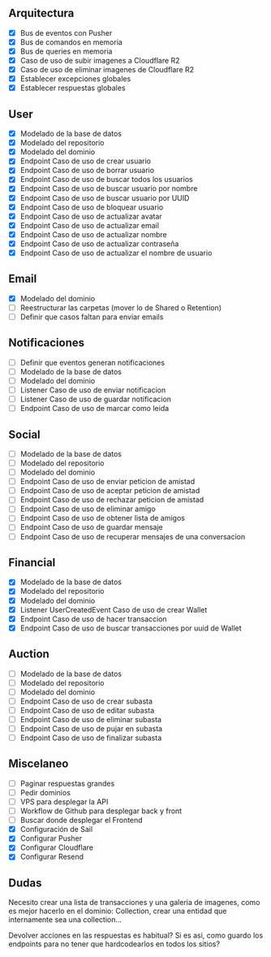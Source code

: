 
## Arquitectura

- [x] Bus de eventos con Pusher
- [x] Bus de comandos en memoria
- [x] Bus de queries en memoria
- [x] Caso de uso de subir imagenes a Cloudflare R2
- [x] Caso de uso de eliminar imagenes de Cloudflare R2
- [x] Establecer excepciones globales
- [x] Establecer respuestas globales

## User

- [x] Modelado de la base de datos
- [x] Modelado del repositorio
- [x] Modelado del dominio
- [x] Endpoint Caso de uso de crear usuario
- [x] Endpoint Caso de uso de borrar usuario
- [x] Endpoint Caso de uso de buscar todos los usuarios
- [x] Endpoint Caso de uso de buscar usuario por nombre
- [x] Endpoint Caso de uso de buscar usuario por UUID
- [x] Endpoint Caso de uso de bloquear usuario
- [x] Endpoint Caso de uso de actualizar avatar
- [x] Endpoint Caso de uso de actualizar email
- [x] Endpoint Caso de uso de actualizar nombre
- [x] Endpoint Caso de uso de actualizar contraseña
- [x] Endpoint Caso de uso de actualizar el nombre de usuario

## Email

- [x] Modelado del dominio
- [ ] Reestructurar las carpetas (mover lo de Shared o Retention)
- [ ] Definir que casos faltan para enviar emails

## Notificaciones

- [ ] Definir que eventos generan notificaciones
- [ ] Modelado de la base de datos
- [ ] Modelado del dominio
- [ ] Listener Caso de uso de enviar notificacion
- [ ] Listener Caso de uso de guardar notificacion
- [ ] Endpoint Caso de uso de marcar como leida

## Social

- [ ] Modelado de la base de datos
- [ ] Modelado del repositorio
- [ ] Modelado del dominio
- [ ] Endpoint Caso de uso de enviar peticion de amistad
- [ ] Endpoint Caso de uso de aceptar peticion de amistad
- [ ] Endpoint Caso de uso de rechazar peticion de amistad
- [ ] Endpoint Caso de uso de eliminar amigo
- [ ] Endpoint Caso de uso de obtener lista de amigos
- [ ] Endpoint Caso de uso de guardar mensaje
- [ ] Endpoint Caso de uso de recuperar mensajes de una conversacion

## Financial

- [x] Modelado de la base de datos
- [x] Modelado del repositorio
- [x] Modelado del dominio
- [x] Listener UserCreatedEvent Caso de uso de crear Wallet
- [x] Endpoint Caso de uso de hacer transaccion
- [x] Endpoint Caso de uso de buscar transacciones por uuid de Wallet

## Auction

- [ ] Modelado de la base de datos
- [ ] Modelado del repositorio
- [ ] Modelado del dominio
- [ ] Endpoint Caso de uso de crear subasta
- [ ] Endpoint Caso de uso de editar subasta
- [ ] Endpoint Caso de uso de eliminar subasta
- [ ] Endpoint Caso de uso de pujar en subasta
- [ ] Endpoint Caso de uso de finalizar subasta

## Miscelaneo

- [ ] Paginar respuestas grandes
- [ ] Pedir dominios
- [ ] VPS para desplegar la API
- [ ] Workflow de Github para desplegar back y front
- [ ] Buscar donde desplegar el Frontend
- [x] Configuración de Sail
- [x] Configurar Pusher
- [x] Configurar Cloudflare
- [x] Configurar Resend

## Dudas

Necesito crear una lista de transacciones y una galeria de imagenes, como es mejor hacerlo en el dominio: Collection, crear una entidad que internamente sea una collection...

Devolver acciones en las respuestas es habitual? Si es asi, como guardo los endpoints para no tener que hardcodearlos en todos los sitios?
